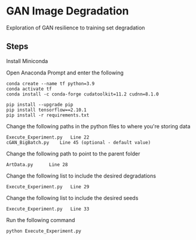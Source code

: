 # GAN Image Degradation
Exploration of GAN resilience to training set degradation

## Steps 

Install Miniconda 

Open Anaconda Prompt and enter the following

	conda create --name tf python=3.9
	conda activate tf
	conda install -c conda-forge cudatoolkit=11.2 cudnn=8.1.0

	pip install --upgrade pip
	pip install tensorflow==2.10.1
	pip install -r requirements.txt

Change the following paths in the python files to where you're storing data

	Execute_Experiment.py 	Line 22
	cGAN_BigBatch.py 	Line 45 (optional - default value)
Change the following path to point to the parent folder

	ArtData.py 		Line 28

Change the following list to include the desired degradations

	Execute_Experiment.py	Line 29

Change the following list to include the desired seeds 

	Execute_Experiment.py	Line 33

Run the following command

	python Execute_Experiment.py
